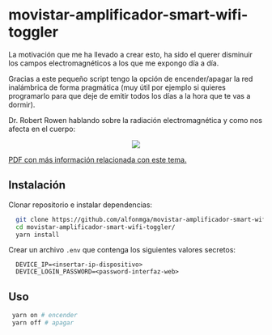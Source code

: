 # movistar-amplificador-smart-wifi-toggler

La motivación que me ha llevado a crear esto, ha sido el querer disminuir los campos electromagnéticos a los que me expongo día a día.

Gracias a este pequeño script tengo la opción de encender/apagar la red inalámbrica de forma pragmática (muy útil por ejemplo si quieres programarlo
para que deje de emitir todos los días a la hora que te vas a dormir).

Dr. Robert Rowen hablando sobre la radiación electromagnética y como nos afecta en el cuerpo:

<p align="center">
  <a href="https://youtube.com/watch?v=n_yMw7Ax0eM" target="_blank">
    <img src="http://img.youtube.com/vi/n_yMw7Ax0eM/0.jpg"/>
  </a>
</p>

[PDF con más información relacionada con este tema.](https://github.com/alfonmga/movistar-amplificador-smart-wifi-toggler/raw/master/manual_basico_atenuancion_señales.pdf)

## Instalación

Clonar repositorio e instalar dependencias:

```sh
  git clone https://github.com/alfonmga/movistar-amplificador-smart-wifi-toggler
  cd movistar-amplificador-smart-wifi-toggler/
  yarn install
```

Crear un archivo `.env` que contenga los siguientes valores secretos:

```dosini
  DEVICE_IP=<insertar-ip-dispositivo>
  DEVICE_LOGIN_PASSWORD=<password-interfaz-web>
```

## Uso

```sh
 yarn on # encender
 yarn off # apagar
```

